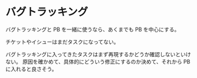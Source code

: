 # バグトラッキング

バグトラッキングと PB を一緒に使うなら、あくまでも PB を中心にする。

チケットやイシューはまだタスクになってない。

バグトラッキングに入ってきたタスクはまず再現するかどうか確認しないといけない。
原因を確かめて、具体的にどういう修正にするのか決めて、それから PB に入れると良さそう。
